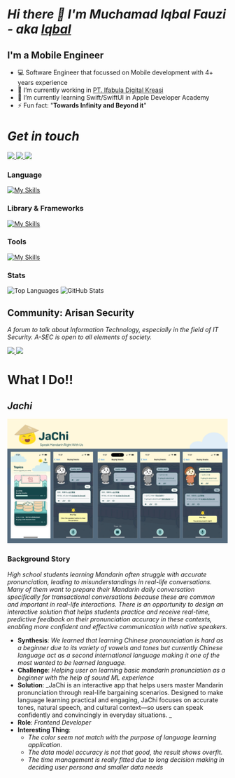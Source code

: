 # _Hi there 👋 I'm Muchamad Iqbal Fauzi - aka [Iqbal]()_
## I'm a Mobile Engineer

- 💻 Software Engineer that focussed on Mobile development with 4+ years experience
- 🔭 I’m currently working in [PT. Ifabula Digital Kreasi](www.ifabula.com)
- 🌱 I’m currently learning Swift/SwiftUI in Apple Developer Academy
- ⚡ Fun fact: "**Towards Infinity and Beyond it**"

# _**Get in touch**_

<a href="https://www.linkedin.com/in/muchamad-iqbal-fauzi">
    <img src="https://skillicons.dev/icons?i=linkedin" width="50" />
</a>

<a href="mailto:iqbalfauzi.much@gmail.com">
    <img src="https://skillicons.dev/icons?i=gmail" width="50" />
</a>

<a href="https://www.instagram.com/zipeco">
    <img src="https://skillicons.dev/icons?i=instagram" width="50" />
</a>

### Language
[![My Skills](https://skillicons.dev/icons?i=kotlin,swift,js,ts,cpp,python,lua)](https://skillicons.dev)

### Library & Frameworks
[![My Skills](https://skillicons.dev/icons?i=react,redux,nextjs,express)](https://skillicons.dev)

### Tools
[![My Skills](https://skillicons.dev/icons?i=git,figma,firebase,linux,arch,bash,androidstudio,vscodium)](https://skillicons.dev)

### Stats
<div>
    <img src="https://github-readme-stats.vercel.app/api/top-langs/?username=Much-IqbalFauzi&layout=compact&theme=tokyonight&hide_border=true&bg_color=0D1117" alt="Top Languages"/>
    <img width="49%" height="150em" src="https://github-readme-stats.vercel.app/api?username=Much-IqbalFauzi&show_icons=true&theme=tokyonight&hide_title=true&count_private=true&hide_border=true&bg_color=0D1117" alt="GitHub Stats"/>
</div>

## Community: Arisan Security
_A forum to talk about Information Technology, especially in the field of IT Security. A-SEC is open to all elements of society._

<a href="https://blog.arisansecurity.id">
    <img src="https://blogger.googleusercontent.com/img/a/AVvXsEiyDfXPd52TO98F0UmGOvI1scJwg8VymPNWmII9_Ush3Yx4h4y3tXyUnEAGXLPhvQRA5HjiRPb8FQvjSacXYeLXvm1VGJO8tKHaxgjLIZkTpehER-H01P8TalBUXvoEzT7ERr4u2GHLaGGqaEDIiHcSX_vN6y1yNX7mZVVvWcbZHojduRPQ2kFjhR-pUw4=w100" />
</a>

<a href="https://www.instagram.com/arisansecurity.id/">
    <img src="https://skillicons.dev/icons?i=instagram" width="30" />
</a>


# **What I Do!!**

## _**Jachi**_

<div>
    <img src="https://raw.githubusercontent.com/Much-IqbalFauzi/Much-IqbalFauzi/refs/heads/main/assets/jachi.png" />
</div>

### Background Story
_High school students learning Mandarin often struggle with accurate pronunciation, leading to misunderstandings in real-life conversations. Many of them want to prepare their Mandarin daily conversation  specifically for transactional conversations because these are common and important in real-life interactions. There is an opportunity to design an interactive solution that helps students practice and receive real-time, predictive feedback on their pronunciation accuracy in these contexts, enabling more confident and effective communication with native speakers._

- **Synthesis**: _We learned that learning Chinese pronounciation is hard as a beginner due to its variety of vowels and tones but currently Chinese language act as a second international language making it one of the most wanted to be learned language._
- **Challenge**: _Helping user on learning basic mandarin pronunciation as a beginner with the help of sound ML experience_ 
- **Solution**: _JaChi is an interactive app that helps users master Mandarin pronunciation through real-life bargaining scenarios. Designed to make language learning practical and engaging, JaChi focuses on accurate tones, natural speech, and cultural context—so users can speak confidently and convincingly in everyday situations. _
- **Role**: _Frontend Developer_
- **Interesting Thing**:
    - _The color seem not match with the purpose of language learning application._
    - _The data model accuracy is not that good, the result shows overfit._
    - _The time management is really fitted due to long decision making in deciding user persona and smaller data needs_
    